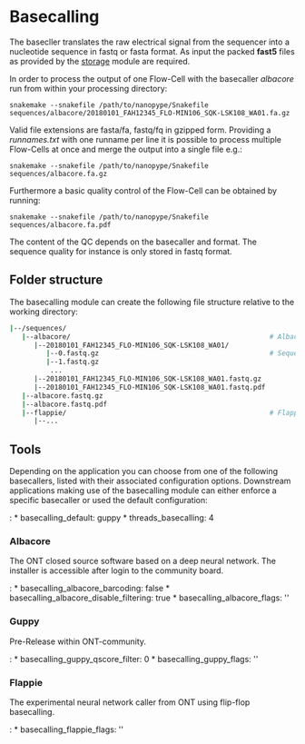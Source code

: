 # Basecalling

The basecller translates the raw electrical signal from the sequencer into a nucleotide sequence in fastq or fasta format. As input the packed **fast5** files as provided by the [storage](storage.md) module are required.

In order to process the output of one Flow-Cell with the basecaller *albacore* run from within your processing directory:

    snakemake --snakefile /path/to/nanopype/Snakefile sequences/albacore/20180101_FAH12345_FLO-MIN106_SQK-LSK108_WA01.fa.gz

Valid file extensions are fasta/fa, fastq/fq in gzipped form. Providing a *runnames.txt* with one runname per line it is possible to process multiple Flow-Cells at once and merge the output into a single file e.g.:

    snakemake --snakefile /path/to/nanopype/Snakefile sequences/albacore.fa.gz

Furthermore a basic quality control of the Flow-Cell can be obtained by running:

    snakemake --snakefile /path/to/nanopype/Snakefile sequences/albacore.fa.pdf

The content of the QC depends on the basecaller and format. The sequence quality for instance is only stored in fastq format.

## Folder structure

The basecalling module can create the following file structure relative to the working directory:

```sh
|--/sequences/
   |--albacore/                                                 # Albacore basecaller
      |--20180101_FAH12345_FLO-MIN106_SQK-LSK108_WA01/
         |--0.fastq.gz                                          # Sequence batches
         |--1.fastq.gz
          ...
      |--20180101_FAH12345_FLO-MIN106_SQK-LSK108_WA01.fastq.gz
      |--20180101_FAH12345_FLO-MIN106_SQK-LSK108_WA01.fastq.pdf
   |--albacore.fastq.gz
   |--albacore.fastq.pdf
   |--flappie/                                                  # Flappie basecaller
      |--...
```

## Tools
Depending on the application you can choose from one of the following basecallers, listed with their associated configuration options. Downstream applications making use of the basecalling module can either enforce a specific basecaller or used the default configuration:

:   * basecalling_default: guppy
    * threads_basecalling: 4

### Albacore
The ONT closed source software based on a deep neural network. The installer is accessible after login to the community board.

:   * basecalling_albacore_barcoding: false
    * basecalling_albacore_disable_filtering: true
    * basecalling_albacore_flags: ''

### Guppy
Pre-Release within ONT-community.

:   * basecalling_guppy_qscore_filter: 0
    * basecalling_guppy_flags: ''

### Flappie
The experimental neural network caller from ONT using flip-flop basecalling.

:   * basecalling_flappie_flags: ''
